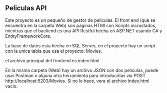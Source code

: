 ## Peliculas API
Este proyecto es un pequeño de gestor de peliculas. El front end (que se encuentra en la carpeta Web) son paginas
HTMl con Scripts incrustados, mientras que el backend es una API Restful hecha en ASP.NET usando C# y EntityFrameworkCore.

La base de datos esta hecha en SQL Server, en el proyecto hay un script con la unica tabla que usa el proyecto: Movies.

el archivo principal del frontend es index.html

En la misma carpeta (Web) hay un archivo JSON con dos peliculas, puede usar Postman o alguna otra herramienta
para introducirlas via POST http://localhost:5203/Movies. Si no lo hace, vera el archivo index.html vacio.
